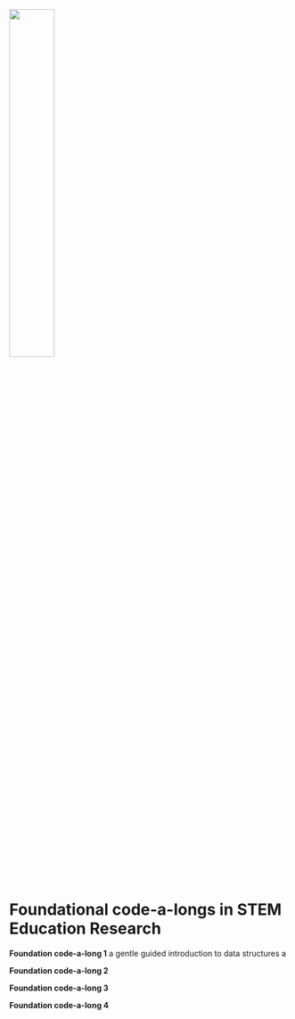<img src="lab-0/img/laser-logo-color.jpeg" width="40%"/>

# Foundational code-a-longs in STEM Education Research


**Foundation code-a-long 1** a gentle guided introduction to data structures a

**Foundation code-a-long 2**

**Foundation code-a-long 3**

**Foundation code-a-long 4**
